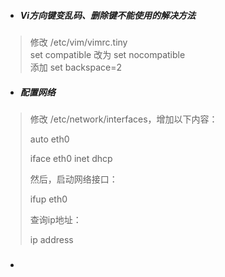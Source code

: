 * ##### Vi方向键变乱码、删除键不能使用的解决方法

> 修改 /etc/vim/vimrc.tiny  
> set compatible 改为 set nocompatible  
> 添加 set backspace=2

* ##### 配置网络

> 修改 /etc/network/interfaces，增加以下内容：
>
> auto eth0
>
> iface eth0 inet dhcp
>
> 然后，启动网络接口：
>
> ifup eth0
>
> 查询ip地址：
>
> ip address

* ##### 





